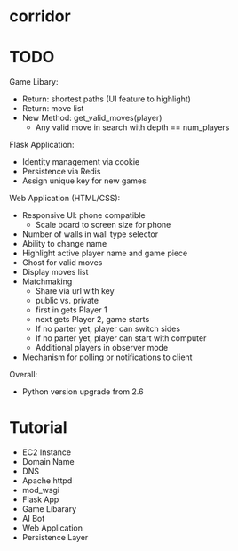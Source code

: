 # corridor

# TODO

Game Libary:
- Return: shortest paths (UI feature to highlight)
- Return: move list
- New Method: get_valid_moves(player)
  - Any valid move in search with depth == num_players

Flask Application:
- Identity management via cookie
- Persistence via Redis
- Assign unique key for new games

Web Application (HTML/CSS):
- Responsive UI: phone compatible
  - Scale board to screen size for phone
- Number of walls in wall type selector
- Ability to change name
- Highlight active player name and game piece
- Ghost for valid moves
- Display moves list
- Matchmaking
  - Share via url with key
  - public vs. private
  - first in gets Player 1
  - next gets Player 2, game starts
  - If no parter yet, player can switch sides
  - If no parter yet, player can start with computer
  - Additional players in observer mode
- Mechanism for polling or notifications to client

Overall:
- Python version upgrade from 2.6

# Tutorial
* EC2 Instance
* Domain Name
* DNS
* Apache httpd
* mod_wsgi
* Flask App
* Game Libarary
* AI Bot
* Web Application
* Persistence Layer


